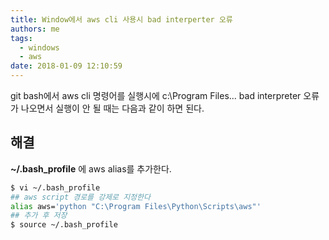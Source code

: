 ```yaml
---
title: Window에서 aws cli 사용시 bad interperter 오류
authors: me
tags:
  - windows
  - aws
date: 2018-01-09 12:10:59
---
```


git bash에서 aws cli 명령어를 실행시에 c:\Program Files... bad interpreter 오류가 나오면서 실행이 안 될 때는 다음과 같이 하면 된다.

## 해결

**~/.bash_profile** 에 aws alias를 추가한다.

```bash
$ vi ~/.bash_profile
## aws script 경로를 강제로 지정한다
alias aws='python "C:\Program Files\Python\Scripts\aws"'
## 추가 후 저장
$ source ~/.bash_profile
```
